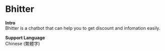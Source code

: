 # Bhitter

**Intro** <br/>
Bhitter is a chatbot that can help you to get discount and infomation easily.

**Support Language** <br/>
Chinese (繁體字)



